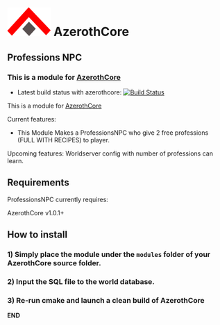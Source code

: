 # ![logo](https://raw.githubusercontent.com/azerothcore/azerothcore.github.io/master/images/logo-github.png) AzerothCore
## Professions NPC
### This is a module for [AzerothCore](http://www.azerothcore.org)
- Latest build status with azerothcore: [![Build Status](https://github.com/azerothcore/mod-npc-free-professions/workflows/core-build/badge.svg?branch=master&event=push)](https://github.com/azerothcore/mod-npc-free-professions)

This is a module for [AzerothCore](http://www.azerothcore.org)

Current features:

- This Module Makes a ProfessionsNPC who give 2 free professions (FULL WITH RECIPES) to player.

Upcoming features: Worldserver config with number of professions can learn.

## Requirements

ProfessionsNPC currently requires:

AzerothCore v1.0.1+

## How to install

### 1) Simply place the module under the `modules` folder of your AzerothCore source folder.

### 2) Input the SQL file to the world database.

### 3) Re-run cmake and launch a clean build of AzerothCore

**END**





